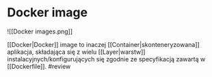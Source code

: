 # Docker image
![[Docker images.png]]

[[Docker|Docker]] image to inaczej [[Container|skonteneryzowana]] aplikacja, składająca się z wielu [[Layer|warstw]] instalacyjnych/konfigurujących się zgodnie ze specyfikacją zawartą w [[Dockerfile]].
#review